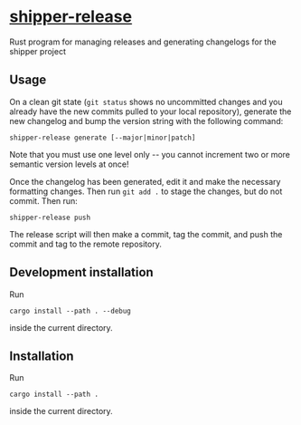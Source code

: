 # [shipper-release](https://crates.io/crates/shipper-release)

Rust program for managing releases and generating changelogs for the shipper project

## Usage

On a clean git state (`git status` shows no uncommitted changes and you already have the new commits pulled to your local repository), generate the new changelog and bump the version string with the following command:

```
shipper-release generate [--major|minor|patch]
```

Note that you must use one level only -- you cannot increment two or more semantic version levels at once!

Once the changelog has been generated, edit it and make the necessary formatting changes. Then run `git add .` to stage the changes, but do not commit. Then run:

```
shipper-release push
```

The release script will then make a commit, tag the commit, and push the commit and tag to the remote repository.


## Development installation

Run

```
cargo install --path . --debug
```

inside the current directory.

## Installation

Run

```
cargo install --path .
```

inside the current directory.